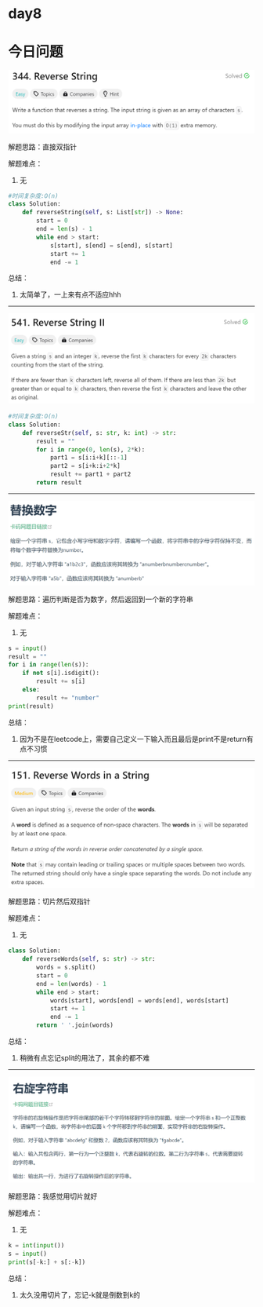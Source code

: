 # day8

# 今日问题

![Untitled](day8-1.png)

解题思路：直接双指针

解题难点：

1. 无

```python
#时间复杂度:O(n)
class Solution:
    def reverseString(self, s: List[str]) -> None:
        start = 0
        end = len(s) - 1
        while end > start:
            s[start], s[end] = s[end], s[start]
            start += 1
            end -= 1
```

总结：

1. 太简单了，一上来有点不适应hhh

---

![Untitled](day8-2.png)

```python
#时间复杂度:O(n)
class Solution:
    def reverseStr(self, s: str, k: int) -> str:
        result = ""
        for i in range(0, len(s), 2*k):
            part1 = s[i:i+k][::-1]
            part2 = s[i+k:i+2*k]
            result += part1 + part2
        return result
```

---

![Untitled](day8-3.png)

解题思路：遍历判断是否为数字，然后返回到一个新的字符串

解题难点：

1. 无

```python
s = input()
result = ""
for i in range(len(s)):
    if not s[i].isdigit():
        result += s[i]
    else:
        result += "number"
print(result)
```

总结：

1. 因为不是在leetcode上，需要自己定义一下输入而且最后是print不是return有点不习惯

---

![Untitled](day8-4.png)

解题思路：切片然后双指针

解题难点：

1. 无

```python
class Solution:
    def reverseWords(self, s: str) -> str:
        words = s.split()
        start = 0
        end = len(words) - 1
        while end > start:
            words[start], words[end] = words[end], words[start]
            start += 1
            end -= 1
        return ' '.join(words)
```

总结：

1. 稍微有点忘记split的用法了，其余的都不难

---

![Untitled](day8-5.png)

解题思路：我感觉用切片就好

解题难点：

1. 无

```python
k = int(input())
s = input()
print(s[-k:] + s[:-k])
```

总结：

1. 太久没用切片了，忘记-k就是倒数到k的
